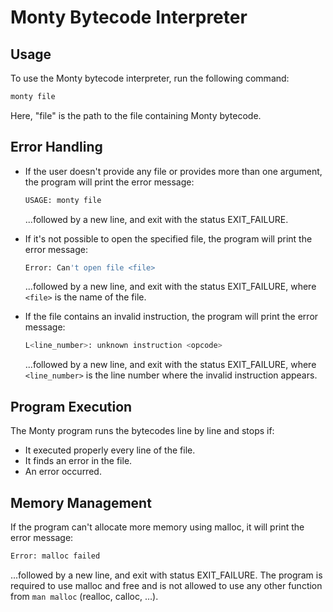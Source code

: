 # Monty Bytecode Interpreter

## Usage

To use the Monty bytecode interpreter, run the following command:

```bash
monty file
```

Here, "file" is the path to the file containing Monty bytecode.

## Error Handling

- If the user doesn't provide any file or provides more than one argument, the program will print the error message:

  ```bash
  USAGE: monty file
  ```

  ...followed by a new line, and exit with the status EXIT_FAILURE.

- If it's not possible to open the specified file, the program will print the error message:

  ```bash
  Error: Can't open file <file>
  ```

  ...followed by a new line, and exit with the status EXIT_FAILURE, where `<file>` is the name of the file.

- If the file contains an invalid instruction, the program will print the error message:

  ```bash
  L<line_number>: unknown instruction <opcode>
  ```

  ...followed by a new line, and exit with the status EXIT_FAILURE, where `<line_number>` is the line number where the invalid instruction appears.

## Program Execution

The Monty program runs the bytecodes line by line and stops if:

- It executed properly every line of the file.
- It finds an error in the file.
- An error occurred.

## Memory Management

If the program can't allocate more memory using malloc, it will print the error message:

```bash
Error: malloc failed
```

...followed by a new line, and exit with status EXIT_FAILURE. The program is required to use malloc and free and is not allowed to use any other function from `man malloc` (realloc, calloc, …).
